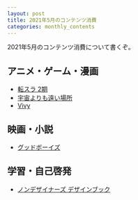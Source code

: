 ```yaml
---
layout: post
title: 2021年5月のコンテンツ消費
categories: monthly_contents
---
```


2021年5月のコンテンツ消費について書くぞ。

## アニメ・ゲーム・漫画
- [転スラ 2期]()
- [宇宙よりも遠い場所]()
- [Vivy]()


## 映画・小説

- [グッドボーイズ]()


## 学習・自己啓発
- [ノンデザイナーズ デザインブック](https://amzn.to/3n0cAj4)

